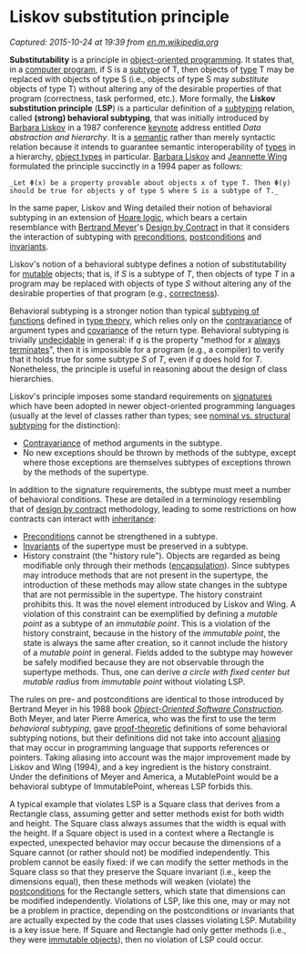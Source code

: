# Liskov substitution principle

_Captured: 2015-10-24 at 19:39 from [en.m.wikipedia.org](https://en.m.wikipedia.org/wiki/Inheritance_semantics)_

**Substitutability** is a principle in [object-oriented programming](https://en.m.wikipedia.org/wiki/Object-oriented_programming). It states that, in a [computer program](https://en.m.wikipedia.org/wiki/Computer_program), if S is a [subtype](https://en.m.wikipedia.org/wiki/Subtype) of T, then objects of [type](https://en.m.wikipedia.org/wiki/Datatype) T may be replaced with objects of type S (i.e., objects of type S may _substitute_ objects of type T) without altering any of the desirable properties of that program (correctness, task performed, etc.). More formally, the **Liskov substitution principle** (**LSP**) is a particular definition of a [subtyping](https://en.m.wikipedia.org/wiki/Subtyping) relation, called **(strong) behavioral subtyping**, that was initially introduced by [Barbara Liskov](https://en.m.wikipedia.org/wiki/Barbara_Liskov) in a 1987 conference [keynote](https://en.m.wikipedia.org/wiki/Keynote) address entitled _Data abstraction and hierarchy_. It is a [semantic](https://en.m.wikipedia.org/wiki/Formal_semantics_of_programming_languages) rather than merely syntactic relation because it intends to guarantee semantic interoperability of [types](https://en.m.wikipedia.org/wiki/Data_type) in a hierarchy, [object types](https://en.m.wikipedia.org/wiki/Object_\(computer_science\)) in particular. [Barbara Liskov](https://en.m.wikipedia.org/wiki/Barbara_Liskov) and [Jeannette Wing](https://en.m.wikipedia.org/wiki/Jeannette_Wing) formulated the principle succinctly in a 1994 paper as follows:

    _Let Φ(x) be a property provable about objects x of type T. Then Φ(y) should be true for objects y of type S where S is a subtype of T._

In the same paper, Liskov and Wing detailed their notion of behavioral subtyping in an extension of [Hoare logic](https://en.m.wikipedia.org/wiki/Hoare_logic), which bears a certain resemblance with [Bertrand Meyer](https://en.m.wikipedia.org/wiki/Bertrand_Meyer)'s [Design by Contract](https://en.m.wikipedia.org/wiki/Design_by_Contract) in that it considers the interaction of subtyping with [preconditions](https://en.m.wikipedia.org/wiki/Precondition), [postconditions](https://en.m.wikipedia.org/wiki/Postcondition) and [invariants](https://en.m.wikipedia.org/wiki/Invariant_\(computer_science\)).

Liskov's notion of a behavioral subtype defines a notion of substitutability for [mutable](https://en.m.wikipedia.org/wiki/Mutable) objects; that is, if _S_ is a subtype of _T_, then objects of type _T_ in a program may be replaced with objects of type _S_ without altering any of the desirable properties of that program (e.g., [correctness](https://en.m.wikipedia.org/wiki/Correctness_\(computer_science\))).

Behavioral subtyping is a stronger notion than typical [subtyping of functions](https://en.m.wikipedia.org/wiki/Subtyping_of_functions) defined in [type theory](https://en.m.wikipedia.org/wiki/Type_theory), which relies only on the [contravariance](https://en.m.wikipedia.org/wiki/Covariance_and_contravariance_\(computer_science\)) of argument types and [covariance](https://en.m.wikipedia.org/wiki/Covariance_and_contravariance_\(computer_science\)) of the return type. Behavioral subtyping is trivially [undecidable](https://en.m.wikipedia.org/wiki/Undecidable_problem) in general: if _q_ is the property "method for _x_ [always terminates](https://en.m.wikipedia.org/wiki/Halting_problem)", then it is impossible for a program (e.g., a compiler) to verify that it holds true for some subtype _S_ of _T_, even if _q_ does hold for _T_. Nonetheless, the principle is useful in reasoning about the design of class hierarchies.

Liskov's principle imposes some standard requirements on [signatures](https://en.m.wikipedia.org/wiki/Type_signature) which have been adopted in newer object-oriented programming languages (usually at the level of classes rather than types; see [nominal vs. structural subtyping](https://en.m.wikipedia.org/wiki/Subtype) for the distinction):

  * [Contravariance](https://en.m.wikipedia.org/wiki/Covariance_and_contravariance_\(computer_science\)) of method arguments in the subtype.
  * No new exceptions should be thrown by methods of the subtype, except where those exceptions are themselves subtypes of exceptions thrown by the methods of the supertype.

In addition to the signature requirements, the subtype must meet a number of behavioral conditions. These are detailed in a terminology resembling that of [design by contract](https://en.m.wikipedia.org/wiki/Design_by_contract) methodology, leading to some restrictions on how contracts can interact with [inheritance](https://en.m.wikipedia.org/wiki/Inheritance_\(computer_science\)):

  * [Preconditions](https://en.m.wikipedia.org/wiki/Precondition) cannot be strengthened in a subtype.
  * [Invariants](https://en.m.wikipedia.org/wiki/Invariant_\(computer_science\)) of the supertype must be preserved in a subtype.
  * History constraint (the "history rule"). Objects are regarded as being modifiable only through their methods ([encapsulation](https://en.m.wikipedia.org/wiki/Encapsulation_\(computer_science\))). Since subtypes may introduce methods that are not present in the supertype, the introduction of these methods may allow state changes in the subtype that are not permissible in the supertype. The history constraint prohibits this. It was the novel element introduced by Liskov and Wing. A violation of this constraint can be exemplified by defining a _mutable point_ as a subtype of an _immutable point_. This is a violation of the history constraint, because in the history of the _immutable point_, the state is always the same after creation, so it cannot include the history of a _mutable point_ in general. Fields added to the subtype may however be safely modified because they are not observable through the supertype methods. Thus, one can derive _a circle with fixed center but mutable radius_ from _immutable point_ without violating LSP.

The rules on pre- and postconditions are identical to those introduced by Bertrand Meyer in his 1988 book _[Object-Oriented Software Construction](https://en.m.wikipedia.org/wiki/Object-Oriented_Software_Construction)_. Both Meyer, and later Pierre America, who was the first to use the term _behavioral subtyping_, gave [proof-theoretic](https://en.m.wikipedia.org/wiki/Proof-theoretic) definitions of some behavioral subtyping notions, but their definitions did not take into account [aliasing](https://en.m.wikipedia.org/wiki/Aliasing_\(computing\)) that may occur in programming language that supports references or pointers. Taking aliasing into account was the major improvement made by Liskov and Wing (1994), and a key ingredient is the history constraint. Under the definitions of Meyer and America, a MutablePoint would be a behavioral subtype of ImmutablePoint, whereas LSP forbids this.

A typical example that violates LSP is a Square class that derives from a Rectangle class, assuming getter and setter methods exist for both width and height. The Square class always assumes that the width is equal with the height. If a Square object is used in a context where a Rectangle is expected, unexpected behavior may occur because the dimensions of a Square cannot (or rather should not) be modified independently. This problem cannot be easily fixed: if we can modify the setter methods in the Square class so that they preserve the Square invariant (i.e., keep the dimensions equal), then these methods will weaken (violate) the [postconditions](https://en.m.wikipedia.org/wiki/Postcondition) for the Rectangle setters, which state that dimensions can be modified independently. Violations of LSP, like this one, may or may not be a problem in practice, depending on the postconditions or invariants that are actually expected by the code that uses classes violating LSP. Mutability is a key issue here. If Square and Rectangle had only getter methods (i.e., they were [immutable objects](https://en.m.wikipedia.org/wiki/Immutable_object)), then no violation of LSP could occur.
